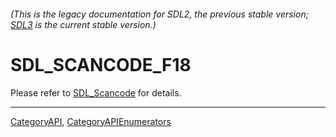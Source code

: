 ###### (This is the legacy documentation for SDL2, the previous stable version; [SDL3](https://wiki.libsdl.org/SDL3/) is the current stable version.)
# SDL_SCANCODE_F18

Please refer to [SDL_Scancode](SDL_Scancode) for details.

----
[CategoryAPI](CategoryAPI), [CategoryAPIEnumerators](CategoryAPIEnumerators)

